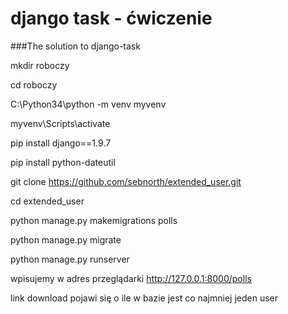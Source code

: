 django task - ćwiczenie
===============

###The solution to django-task

mkdir roboczy

cd roboczy

C:\Python34\python -m venv myvenv

myvenv\Scripts\activate

pip install django==1.9.7

pip install python-dateutil

git clone https://github.com/sebnorth/extended_user.git

cd extended_user

python manage.py makemigrations polls

python manage.py migrate

python manage.py runserver

wpisujemy w adres przeglądarki http://127.0.0.1:8000/polls

link download pojawi się o ile w bazie jest co najmniej jeden user

